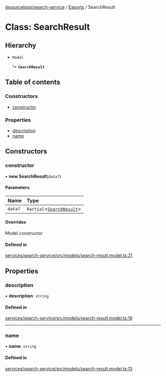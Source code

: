 [@sourceloop/search-service](../README.md) / [Exports](../modules.md) / SearchResult

# Class: SearchResult

## Hierarchy

- `Model`

  ↳ **`SearchResult`**

## Table of contents

### Constructors

- [constructor](SearchResult.md#constructor)

### Properties

- [description](SearchResult.md#description)
- [name](SearchResult.md#name)

## Constructors

### constructor

• **new SearchResult**(`data?`)

#### Parameters

| Name | Type |
| :------ | :------ |
| `data?` | `Partial`<[`SearchResult`](SearchResult.md)\> |

#### Overrides

Model.constructor

#### Defined in

[services/search-service/src/models/search-result.model.ts:21](https://github.com/sourcefuse/loopback4-microservice-catalog/blob/68ec38a2a/services/search-service/src/models/search-result.model.ts#L21)

## Properties

### description

• **description**: `string`

#### Defined in

[services/search-service/src/models/search-result.model.ts:19](https://github.com/sourcefuse/loopback4-microservice-catalog/blob/68ec38a2a/services/search-service/src/models/search-result.model.ts#L19)

___

### name

• **name**: `string`

#### Defined in

[services/search-service/src/models/search-result.model.ts:13](https://github.com/sourcefuse/loopback4-microservice-catalog/blob/68ec38a2a/services/search-service/src/models/search-result.model.ts#L13)
